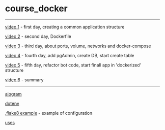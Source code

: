 # course_docker

---

[video 1](https://youtu.be/gxVMdoAZEC0) - first day, creating a common application structure

[video 2](https://youtu.be/smBGz7QMYtQ) - second day, Dockerfile

[video 3](https://youtu.be/01s-iM9pR-I) - third day, about ports, volume, networks and docker-compose

[video 4](https://youtu.be/1VRc_8jBIpI) - fourth day, add pgAdmin, create DB, start create table

[video 5](https://youtu.be/sUOrC-2N3Jg) - fifth day, refactor bot code, start finall app in 'dockerized' structure

[video 6](https://youtu.be/4icES07nSiQ) - summary

---

[aiogram](https://pypi.org/project/aiogram/)

[dotenv](https://pypi.org/project/python-dotenv/)

[.flake8 example](https://gist.github.com/krnd/1f3fb6c05af365977e486c47cb7b4a72) - example of configuration

[uses](https://github.com/appleboy/ssh-action)
